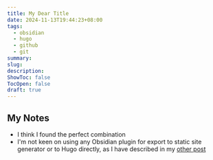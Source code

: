 ```yaml
---
title: My Dear Title
date: 2024-11-13T19:44:23+08:00
tags:
  - obsidian
  - hugo
  - github
  - git
summary: 
slug: 
description: 
ShowToc: false
TocOpen: false
draft: true
---
```


## My Notes
- I think I found the perfect combination
- I'm not keen on using any Obsidian plugin for export to static site generator or to Hugo directly, as I have described in my [other post](hugo-and-obsidian-workflow)